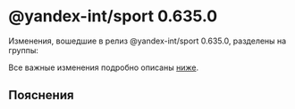 # @yandex-int/sport 0.635.0

<!-- ЧЕЛОВЕЧЕСКОЕ ВСТУПЛЕНИЕ -->

Изменения, вошедшие в релиз @yandex-int/sport 0.635.0, разделены на группы:

Все важные изменения подробно описаны [ниже](#Пояснения).

## Пояснения

